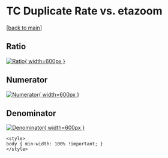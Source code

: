 # TC Duplicate Rate vs. etazoom

[[back to main](./)]



## Ratio

[![Ratio](../mtv/var/TC_duplrate_stack_etazoom.png){ width=600px }](../mtv/var/TC_duplrate_stack_etazoom.pdf)

## Numerator

[![Numerator](../mtv/num/TC_duplrate_stack_etazoom_num0.png){ width=600px }](../mtv/num/TC_duplrate_stack_etazoom_num0.pdf)

## Denominator

[![Denominator](../mtv/den/TC_duplrate_stack_etazoom_den.png){ width=600px }](../mtv/den/TC_duplrate_stack_etazoom_den.pdf)


``` {=html}
<style>
body { min-width: 100% !important; }
</style>
```
